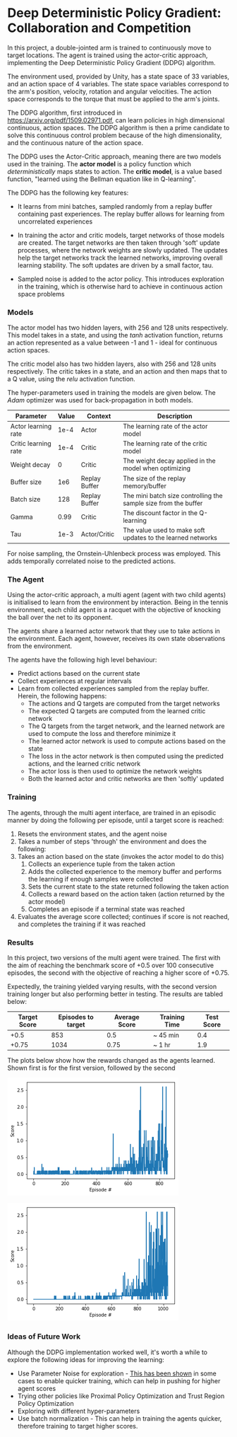 [point5]: tennis_point5.png "point5"
[point75]: tennis_point75.png "point75"

# Deep Deterministic Policy Gradient: Collaboration and Competition

In this project, a double-jointed arm is trained to continuously move to target locations. The agent is trained using the
actor-critic approach, implementing the Deep Deterministic Policy Gradient (DDPG) algorithm.

The environment used, provided by Unity, has a state space of 33 variables, and an action space of 4 variables. The state
space variables correspond to the arm's position, velocity, rotation and angular velocities. The action space 
corresponds to the torque that must be applied to the arm's joints.

The DDPG algorithm, first introduced in https://arxiv.org/pdf/1509.02971.pdf, can learn policies in high 
dimensional continuous, action spaces. The DDPG algorithm is then a prime candidate to solve this continuous control problem
because of the high dimensionality, and the continuous nature of the action space.

The DDPG uses the Actor-Critic approach, meaning there are two models used in the training. The **actor model** is a 
policy function which *deterministically* maps states to action. The **critic model**, is a value based function, "learned
using the Bellman equation like in Q-learning".

The DDPG has the following key features:
* It learns from mini batches, sampled randomly from a replay buffer containing past experiences. The replay buffer allows
for learning from uncorrelated experiences
  
* In training the actor and critic models, target networks of those models are created. The target networks are then taken
through 'soft' update processes, where the network weights are slowly updated. The updates help the target networks track
  the learned networks, improving overall learning stability. The soft updates are driven by a small factor, tau.
  
* Sampled noise is added to the actor policy. This introduces exploration in the training, which is otherwise hard to achieve
in continuous action space problems
  

### Models
The actor model has two hidden layers, with 256 and 128 units respectively. This model takes in a state, and using the 
*tanh* activation function, returns an action represented as a value between -1 and 1 - ideal for continuous action spaces.

The critic model also has two hidden layers, also with 256 and 128 units respectively. The critic takes in a state, and an
action and then maps that to a Q value, using the *relu* activation function.

The hyper-parameters used in training the models are given below. The *Adam* optimizer was used for back-propagation in
both models.

Parameter      | Value  | Context | Description |
-------------- | ------ | ------- | ----------- |
Actor learning rate | 1e-4 | Actor | The learning rate of the actor model
Critic learning rate | 1e-4 | Critic | The learning rate of the critic model
Weight decay | 0 | Critic | The weight decay applied in the model when optimizing
Buffer size | 1e6 | Replay Buffer | The size of the replay memory/buffer
Batch size | 128 | Replay Buffer | The mini batch size controlling the sample size from the buffer
Gamma | 0.99 | Critic | The discount factor in the Q-learning
Tau | 1e-3 | Actor/Critic | The value used to make soft updates to the learned networks

For noise sampling, the Ornstein-Uhlenbeck process was employed. This adds temporally correlated noise to the predicted
actions.

### The Agent
Using the actor-critic approach, a multi agent (agent with two child agents) is initialised to learn from the environment
by interaction. Being in the tennis environment, each child agent is a racquet with the objective of knocking the ball
over the net to its opponent.

The agents share a learned actor network that they use to take actions in the environment. Each agent, however, receives
its own state observations from the environment.

The agents have the following high level behaviour:
* Predict actions based on the current state
* Collect experiences at regular intervals
* Learn from collected experiences sampled from the replay buffer. Herein, the following happens:
    * The actions and Q targets are computed from the target networks
    * The expected Q targets are computed from the learned critic network
    * The Q targets from the target network, and the learned network are used to compute the loss and therefore minimize it
    * The learned actor network is used to compute actions based on the state
    * The loss in the actor network is then computed using the predicted actions, and the learned critic network
    * The actor loss is then used to optimize the network weights
    * Both the learned actor and critic networks are then 'softly' updated
    
### Training
The agents, through the multi agent interface, are trained in an episodic manner by doing the following per episode, until a target score is reached:
1. Resets the environment states, and the agent noise
1. Takes a number of steps 'through' the environment and does the following:
1. Takes an action based on the state (invokes the actor model to do this)
    1. Collects an experience tuple from the taken action
    1. Adds the collected experience to the memory buffer and performs the learning if enough samples were collected
    1. Sets the current state to the state returned following the taken action   
    1. Collects a reward based on the action taken (action returned by the actor model)
    1. Completes an episode if a terminal state was reached
1. Evaluates the average score collected; continues if score is not reached, and completes the training if it was reached

### Results
In this project, two versions of the multi agent were trained. The first with the aim of reaching the benchmark score of 
+0.5 over 100 consecutive episodes, the second with the objective of reaching a higher score of +0.75.

Expectedly, the training yielded varying results, with the second version training longer but also performing better in
testing. The results are tabled below:

Target Score  | Episodes to target | Average Score | Training Time | Test Score |
------------- | ------------------ | ------------- | ------------- | ---------- |
+0.5 | 853 | 0.5 | ~ 45 min | 0.4
+0.75 | 1034 | 0.75 | ~ 1 hr | 1.9

The plots below show how the rewards changed as the agents learned. Shown first is for the first version, followed by the
second

![point5][point5]

![point75][point75]

### Ideas of Future Work
Although the DDPG implementation worked well, it's worth a while to explore the following ideas for improving the learning:
* Use Parameter Noise for exploration - [This has been shown](https://openai.com/blog/better-exploration-with-parameter-noise/)
  in some cases to enable quicker training, which can help in pushing for higher agent scores
* Trying other policies like Proximal Policy Optimization and Trust Region Policy Optimization
* Exploring with different hyper-parameters
* Use batch normalization - This can help in training the agents quicker, therefore training to target higher scores.